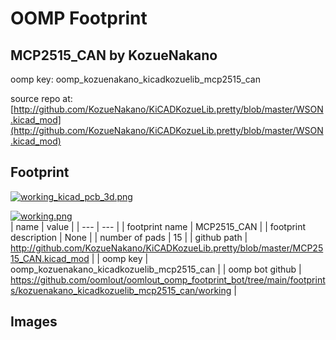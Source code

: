 # OOMP Footprint  
## MCP2515_CAN  by KozueNakano  
  
oomp key: oomp_kozuenakano_kicadkozuelib_mcp2515_can  
  
source repo at: [http://github.com/KozueNakano/KiCADKozueLib.pretty/blob/master/WSON.kicad_mod](http://github.com/KozueNakano/KiCADKozueLib.pretty/blob/master/WSON.kicad_mod)  
## Footprint  
  
[![working_kicad_pcb_3d.png](working_kicad_pcb_3d_600.png)](working_kicad_pcb_3d.png)  
  
[![working.png](working_600.png)](working.png)  
| name | value | 
| --- | --- | 
| footprint name | MCP2515_CAN | 
| footprint description | None | 
| number of pads | 15 | 
| github path | http://github.com/KozueNakano/KiCADKozueLib.pretty/blob/master/MCP2515_CAN.kicad_mod | 
| oomp key | oomp_kozuenakano_kicadkozuelib_mcp2515_can | 
| oomp bot github | https://github.com/oomlout/oomlout_oomp_footprint_bot/tree/main/footprints/kozuenakano_kicadkozuelib_mcp2515_can/working | 
## Images  
